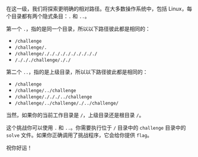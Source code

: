 在这一级，我们将探索更明确的相对路径。在大多数操作系统中，包括 Linux，每个目录都有两个隐式条目：`.` 和 `..`。

第一个 `.`，指的是同一个目录，所以以下路径彼此都是相同的：

- `/challenge`
- `/challenge/.`
- `/challenge/././././././././././`
- `/./././challenge/././`

第二个 `..`，指的是上级目录，所以以下路径彼此都是相同的：

- `/challenge`
- `/challenge/../challenge`
- `/challenge/./././../challenge`
- `/challenge/../challenge/./../challenge/`

当然，如果你的当前工作目录是 `/`，上级目录还是根目录 `/`。

这个挑战你可以使用 `.` 和 `..`。你需要执行位于 `/` 目录中的 `challenge` 目录中的 `solve` 文件。如果你正确调用了挑战程序，它会给你提供 `flag`。

祝你好运！